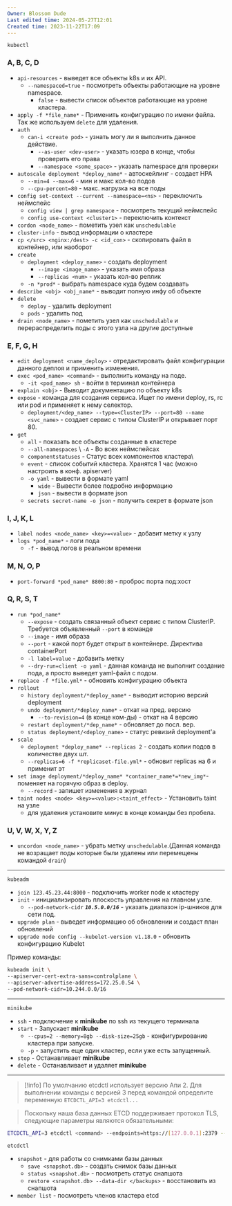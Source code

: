 ```yaml
---
Owner: Blossom Dude
Last edited time: 2024-05-27T12:01
Created time: 2023-11-22T17:09
---
```

`kubectl` 
### A, B, C, D

- `api-resources` - выведет все объекты k8s и их API.
	- `--namespaced=true` - посмотреть объекты работающие на уровне namespace.
		- `false` - вывести список объектов работающие на уровне кластера.
- `apply -f *file_name*` - Применить конфигурацию по имени файла. Так же используем `delete` для удаления.
- `auth`
	- `can-i <create pod>` - узнать могу ли я выполнить данное действие. 
		- `--as-user <dev-user>` - указать юзера в конце, чтобы проверить его права
		- `--namespace <some_space>` - указать namespace для проверки 
- `autoscale deployment *deploy_name*` - автоскейлинг - создает HPA
    - `--min=4 --max=6` - мин и макс кол-во подов
    - `--cpu-percent=80` - макс. нагрузка на все поды
- `config set-context --current --namespace=<ns>` -  переключить неймспейс
	- `config view | grep namespace` - посмотреть текущий неймспейс
	- `config use-context <cluster1>` - переключить контекст
- `cordon <node_name>` - пометить узел как `unschedulable`
- `cluster-info` - вывод информации о кластере
- `cp </src> <nginx:/dest> -с <id_con>` - cкопировать файл в контейнер, или наоборот
- `create`
    - `deployment <deploy_name>` - создать deployment
        - `--image <image_name>` - указать имя образа
        - `--replicas <num>` - указать кол-во реплик
    - `-n *prod*` - выбрать namespace куда будем создавать
- `describe <obj> <obj_name*` - выводит полную инфу об объекте
- `delete`
    - `deploy` - удалить deployment
    - `pods` - удалить под
- `drain <node_name>` - пометить узел как `unschedulable` и перераспределить поды с этого узла на другие доступные

### E, F, G, H

- `edit deployment <name_deploy>` - отредактировать файл конфигурации данного деплоя и применить изменения.
- `exec <pod_name> <command>` - выполнить команду на поде.
    - `-it <pod_name> sh` - войти в терминал контейнера
- `explain <obj>` - Выводит документацию по объекту k8s
- `expose` - команда для создания сервиса. Ищет по имени deploy, rs, rc или pod и применяет к нему селектор.
	- `deployment/<dep_name> --type=<ClusterIP> --port=80 --name <svc_name>` - создает сервис с типом ClusterIP и открывает порт 80.
- `get`
    - `all` - показать все объекты созданные в кластере
    - `--all-namespaces` \ `-A` - Во всех неймспейсах
    - `componentstatuses` - Статус всех компонентов кластера\
	- `event` - список событий кластера. Хранятся 1 час (можно настроить в конф. apiserver)
    - `-o yaml` - вывести в формате yaml  
	    - `wide` - Вывести более подробно информацию
	    - `json` - вывести в формате json
    - `secrets secret-name -o json` - получить секрет в формате json

### I, J, K, L

- `label nodes <node_name> <key>=<value>` - добавит метку к узлу
- `logs *pod_name*` - логи пода
	- `-f` - вывод логов в реальном времени

### M, N, O, P

- `port-forward *pod_name* 8800:80` - проброс порта под:хост

### Q, R, S, T

- `run *pod_name*`
	- `--expose` - создать связанный объект сервис с типом ClusterIP. Требуется объявленный `--port` в команде
    - `--image` - имя образа
    - `--port` - какой порт будет открыт в контейнере. Директива containerPort
    - `-l label=value` - добавить метку
    - `--dry-run=client -o yaml` - данная команда не выполнит создание пода, а просто выведет yaml-файл  с подом. 
- `replace -f *file.yml*` - обновить конфигурацию объекта
- `rollout`
    - `history deployment/*deploy_name*` - выводит историю версий deployment
    - `undo deployment/*deploy_name*` - откат на пред. версию
        - `--to-revision=4` (в конце ком-ды) - откат на 4 версию
    - `restart deployment/*dep_name*` - обновляет до посл. вер.
    - `status deployment/<deploy_name>` - статус ревизий deployment'а
- `scale`
    - `deployment *deploy_name* --replicas 2` - создать копии подов в количестве двух шт.
    - `--replicas=6 -f *replicaset-file.yml*` - обновит replicas на 6 и применит эт
- `set image deployment/*deploy_name* *container_name*=*new_img*`-  
    поменяет на горячую образ в deploy.  
    - `--record` - запишет изменения в журнал
- `taint nodes <node> <key>=<value>:<taint_effect>` - Установить taint на узле
	- для удаления установите минус в конце команды без пробела.
### U, V, W, X, Y, Z
- `uncordon <node_name>` - убрать метку `unschedulable`.(Данная команда не возращает поды которые были удалены или перемещены командой `drain`)
  
---

`kubeadm`

- `join 123.45.23.44:8000` - подключить worker node к кластеру
- `init` - инициализировать плоскость управления на главном узле.
    - `--pod-network-cidr` **_`10.5.0.0/16`_** - указать диапазон ip-шников для сети под.
- `upgrade plan` - выведет информацию об обновлении и создаст план обновлений
- `upgrade node config --kubelet-version v1.18.0` - обновить конфигурацию Kubelet

Пример команды:
 ``` bash
kubeadm init \
--apiserver-cert-extra-sans=controlplane \
--apiserver-advertise-address=172.25.0.54 \
--pod-network-cidr=10.244.0.0/16
 ```
---
`minikube`
- `ssh` - подключение к **minikube** по ssh из текущего терминала
- `start` - Запускает **minikube**
    - `--cpus=2 --memory=8gb --disk-size=25gb` - конфигурирование кластера при запуске.
    - `-p` - запустить еще один кластер, если уже есть запущенный.
- `stop` - Останавливает **minikube**
- `delete` - Останавливает и удаляет **minikube**
---
>[!info]
>По умолчанию etcdctl использует версию Апи 2. Для выполнении команды с версией 3 перед командой определите переменную `ETCDCTL_API=3 etcdctl...`

>Поскольку наша база данных ETCD поддерживает протокол TLS, следующие параметры являются обязательными:
``` bash
ETCDCTL_API=3 etcdctl <command> --endpoints=https://[127.0.0.1]:2379 --cacert="/etc/kubernetes/pki/etcd/ca.crt" --cert="/etc/kubernetes/pki/etcd/server.crt" --key="/etc/kubernetes/pki/etcd/server.key"
```

`etcdctl` 
- `snapshot` - для работы со снимками базы данных
	- `save <snapshot.db>` - создать снимок базы данных
	- `status <snapshot.db>` - посмотреть статус снапшота
	- `restore <snapshot.db> --data-dir </backups>` - восстановить из снапшота
- `member list` - посмотреть членов кластера etcd